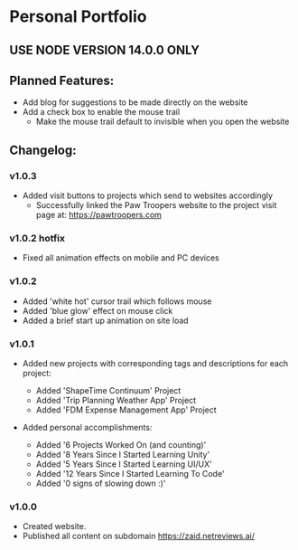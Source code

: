 # Personal Portfolio
## USE NODE VERSION 14.0.0 ONLY


## Planned Features:
- Add blog for suggestions to be made directly on the website
- Add a check box to enable the mouse trail
    - Make the mouse trail default to invisible when you open the website

## Changelog:
### v1.0.3

- Added visit buttons to projects which send to websites accordingly
    - Successfully linked the Paw Troopers website to the project visit page at: https://pawtroopers.com

### v1.0.2 hotfix

- Fixed all animation effects on mobile and PC devices

### v1.0.2
- Added 'white hot' cursor trail which follows mouse
- Added 'blue glow' effect on mouse click
- Added a brief start up animation on site load

### v1.0.1
- Added new projects with corresponding tags and descriptions for each project:
    - Added 'ShapeTime Continuum' Project
    - Added 'Trip Planning Weather App' Project
    - Added 'FDM Expense Management App' Project

- Added personal accomplishments:
    - Added '6 Projects Worked On (and counting)'
    - Added '8 Years Since I Started Learning Unity'
    - Added '5 Years Since I Started Learning UI/UX'
    - Added '12 Years Since I Started Learning To Code'
    - Added '0 signs of slowing down :)'

### v1.0.0
- Created website.
- Published all content on subdomain https://zaid.netreviews.ai/